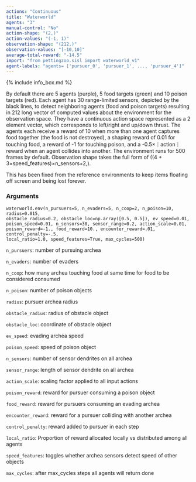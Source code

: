 ```yaml
---
actions: "Continuous"
title: "Waterworld"
agents: "3"
manual-control: "No"
action-shape: "(2,)"
action-values: "(-1, 1)"
observation-shape: "(212,)"
observation-values: "[-10,10]"
average-total-reward: "-14.5"
import: "from pettingzoo.sisl import waterworld_v1"
agent-labels: "agents= ['pursuer_0', 'pursuer_1', ..., 'pursuer_4']"
---
```


{% include info_box.md %}



By default there are 5 agents (purple), 5 food targets (green) and 10 poison targets (red). Each agent has 30 range-limited sensors, depicted by the black lines, to detect neighboring agents (food and poison targets) resulting in 212 long vector of computed values about the environment for the observation space. They have a continuous action space represented as a 2 element vector, which corresponds to left/right and up/down thrust. The agents each receive a reward of 10 when more than one agent captures food together (the food is not destroyed), a shaping reward of 0.01 for touching food, a reward of -1 for touching poison, and a -0.5×｜action｜ reward when an agent collides into another. The environment runs for 500 frames by default. Observation shape takes the full form of ((4 + 3×speed_features)×n_sensors+2,).

This has been fixed from the reference environments to keep items floating off screen and being lost forever.

### Arguments

```
waterworld.env(n_pursuers=5, n_evaders=5, n_coop=2, n_poison=10, radius=0.015,
obstacle_radius=0.2, obstacle_loc=np.array([0.5, 0.5]), ev_speed=0.01,
poison_speed=0.01, n_sensors=30, sensor_range=0.2, action_scale=0.01,
poison_reward=-1., food_reward=10., encounter_reward=.01, control_penalty=-.5,
local_ratio=1.0, speed_features=True, max_cycles=500)
```



`n_pursuers`:  number of pursuing archea

`n_evaders`:  number of evaders

`n_coop`:  how many archea touching food at same time for food to be considered consumed

`n_poison`:  number of poison objects

`radius`:  pursuer archea radius

`obstacle_radius`:  radius of obstacle object

`obstacle_loc`:  coordinate of obstacle object

`ev_speed`:  evading archea speed

`poison_speed`:  speed of poison object

`n_sensors`:  number of sensor dendrites on all archea

`sensor_range`:  length of sensor dendrite on all archea

`action_scale`:  scaling factor applied to all input actions

`poison_reward`:  reward for pursuer consuming a poison object

`food_reward`:  reward for pursuers consuming an evading archea

`encounter_reward`:  reward for a pursuer colliding with another archea

`control_penalty`:  reward added to pursuer in each step

`local_ratio`: Proportion of reward allocated locally vs distributed among all agents

`speed_features`:  toggles whether archea sensors detect speed of other objects

`max_cycles`:  after max_cycles steps all agents will return done
